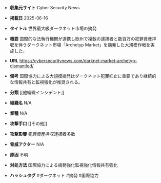 - **収集元サイト**
Cyber Security News

- **掲載日**
2025-06-16

- **タイトル**
世界最大級ダークネット市場の摘発

- **概要**
国際的な法執行機関が連携し欧州で複数の逮捕者と数百万の犯罪資産押収を伴うダークネット市場「Archetyp Market」を摘発した大規模作戦を実施した。

- **URL**
https://cybersecuritynews.com/darknet-market-archetyp-dismantled/

- **備考**
国際協力による大規模摘発はダークネット犯罪抑止に重要であり継続的な情報共有と監視強化が推奨される。

- **分類**
[[他組織インシデント]]

- **組織名**
N/A

- **業種**
N/A

- **攻撃手口**
[[その他]]

- **攻撃影響**
犯罪資産押収逮捕者多数

- **脅威アクター**
N/A

- **原因**
不明

- **対処方法**
国際協力による摘発強化監視強化情報共有強化

- **ハッシュタグ**
#ダークネット #摘発 #国際協力

